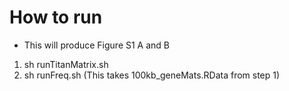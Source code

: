 # How to run
* This will produce Figure S1 A and B

1. sh runTitanMatrix.sh
2. sh runFreq.sh (This takes 100kb_geneMats.RData from step 1)
